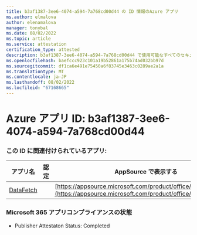 ```yaml
---
title: b3af1387-3ee6-4074-a594-7a768cd00d44 の ID 情報のAzure アプリ
ms.author: elmalova
author: elenamalova
manager: tonybal
ms.date: 08/02/2022
ms.topic: article
ms.service: attestation
certification_type: attested
description: b3af1387-3ee6-4074-a594-7a768cd00d44 で使用可能なすべてのセキュリティとコンプライアンス情報。
ms.openlocfilehash: baefccc923c101a19b52861a175b74ad032bb97d
ms.sourcegitcommit: df1ca6e491e75450a6f83745e3463c0289ae2a1a
ms.translationtype: MT
ms.contentlocale: ja-JP
ms.lasthandoff: 08/02/2022
ms.locfileid: "67168665"
---
```

# <a name="azure-app-id-b3af1387-3ee6-4074-a594-7a768cd00d44"></a>Azure アプリ ID: b3af1387-3ee6-4074-a594-7a768cd00d44


### <a name="apps-associated-with-this-id"></a>この ID に関連付けられているアプリ:
| **アプリ名** | **認定** | **AppSource で表示する** |
|--------------|---------------|-----------------------|
| [DataFetch](../forward/WA200003961.md) |  | [https://appsource.microsoft.com/product/office/WA200003961](https://appsource.microsoft.com/product/office/WA200003961) |

### <a name="microsoft-365-app-compliance-status"></a>Microsoft 365 アプリコンプライアンスの状態
- Publisher Attestaton Status: Completed
